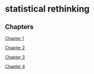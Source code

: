 # statistical rethinking

## Chapters
[Chapter 1](chapter-01)

[Chapter 2](chapter-02)

[Chapter 3](chapter-03)

[Chapter 4](chapter-04)
